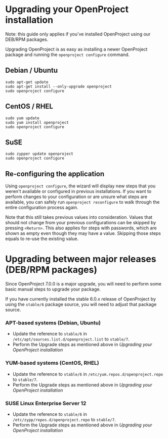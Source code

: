 # Upgrading your OpenProject installation

Note: this guide only applies if you've installed OpenProject using our DEB/RPM
packages.

Upgrading OpenProject is as easy as installing a newer OpenProject package and
running the `openproject configure` command.

## Debian / Ubuntu

    sudo apt-get update
    sudo apt-get install --only-upgrade openproject
    sudo openproject configure

## CentOS / RHEL

    sudo yum update
    sudo yum install openproject
    sudo openproject configure

## SuSE

    sudo zypper update openproject
    sudo openproject configure


## Re-configuring the application

Using `openproject configure`, the wizard will display new steps that you weren't available or configured in previous installations.
If you want to perform changes to your configuration or are unsure what steps are available, you can safely run `openproject reconfigure` to walk through the entire configuration process again.

Note that this still takes previous values into consideration. Values that should not change from your previous configurations can be skipped by pressing `<Return>`. This also applies for steps with passwords, which are shown as empty even though they may have a value. Skipping those steps equals to re-use the existing value.


# Upgrading between major releases (DEB/RPM packages)

Since OpenProject 7.0.0 is a major upgrade, you will need to perform some basic manual steps to upgrade your package.

If you have currently installed the stable 6.0.x release of OpenProject by using the `stable/6` package source,
you will need to adjust that package source.

### APT-based systems (Debian, Ubuntu)

 - Update the reference to `stable/6` in `/etc/apt/sources.list.d/openproject.list` to `stable/7`.
 - Perform the Upgrade steps as mentioned above in *Upgrading your OpenProject installation*

### YUM-based systems (CentOS, RHEL)

 - Update the reference to `stable/6` in `/etc/yum.repos.d/openproject.repo` to `stable/7`.
 - Perform the Upgrade steps as mentioned above in *Upgrading your OpenProject installation*

### SUSE Linux Enterprise Server 12

 - Update the reference to `stable/6` in `/etc/zypp/repos.d/openproject.repo` to `stable/7`.
 - Perform the Upgrade steps as mentioned above in *Upgrading your OpenProject installation*
